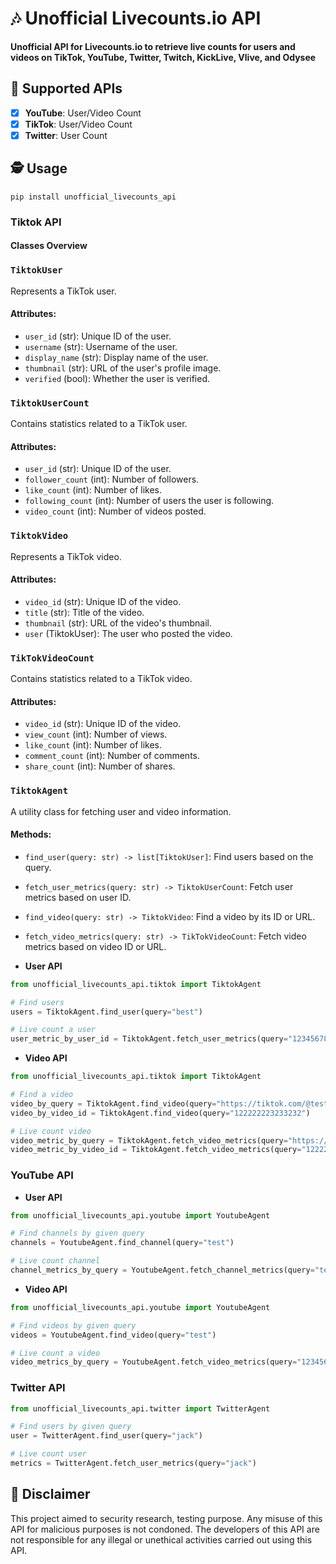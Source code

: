 # 🎶 Unofficial Livecounts.io API

**Unofficial API for Livecounts.io to retrieve live counts for users and videos on TikTok, YouTube, Twitter, Twitch, KickLive, Vlive, and Odysee**

## 📝 Supported APIs

- [x] **YouTube**: User/Video Count
- [x] **TikTok**: User/Video Count
- [x] **Twitter**: User Count

## 🕵️ Usage

```shell
pip install unofficial_livecounts_api
```

### Tiktok API

#### Classes Overview

### `TiktokUser`
Represents a TikTok user.

#### Attributes:
- `user_id` (str): Unique ID of the user.
- `username` (str): Username of the user.
- `display_name` (str): Display name of the user.
- `thumbnail` (str): URL of the user's profile image.
- `verified` (bool): Whether the user is verified.

### `TiktokUserCount`
Contains statistics related to a TikTok user.

#### Attributes:
- `user_id` (str): Unique ID of the user.
- `follower_count` (int): Number of followers.
- `like_count` (int): Number of likes.
- `following_count` (int): Number of users the user is following.
- `video_count` (int): Number of videos posted.

### `TiktokVideo`
Represents a TikTok video.

#### Attributes:
- `video_id` (str): Unique ID of the video.
- `title` (str): Title of the video.
- `thumbnail` (str): URL of the video's thumbnail.
- `user` (TiktokUser): The user who posted the video.

### `TikTokVideoCount`
Contains statistics related to a TikTok video.

#### Attributes:
- `video_id` (str): Unique ID of the video.
- `view_count` (int): Number of views.
- `like_count` (int): Number of likes.
- `comment_count` (int): Number of comments.
- `share_count` (int): Number of shares.

### `TiktokAgent`
A utility class for fetching user and video information.

#### Methods:
- `find_user(query: str) -> list[TiktokUser]`: Find users based on the query.
- `fetch_user_metrics(query: str) -> TiktokUserCount`: Fetch user metrics based on user ID.
- `find_video(query: str) -> TiktokVideo`: Find a video by its ID or URL.
- `fetch_video_metrics(query: str) -> TikTokVideoCount`: Fetch video metrics based on video ID or URL.

- **User API**

```python
from unofficial_livecounts_api.tiktok import TiktokAgent

# Find users
users = TiktokAgent.find_user(query="best")

# Live count a user
user_metric_by_user_id = TiktokAgent.fetch_user_metrics(query="123456789")
```

- **Video API**

```python
from unofficial_livecounts_api.tiktok import TiktokAgent

# Find a video
video_by_query = TiktokAgent.find_video(query="https://tiktok.com/@test/video/122222223233232?test1=value1")
video_by_video_id = TiktokAgent.find_video(query="122222223233232")

# Live count video
video_metric_by_query = TiktokAgent.fetch_video_metrics(query="https://tiktok.com/@test/video/122222223233232?test1=value1")
video_metric_by_video_id = TiktokAgent.fetch_video_metrics(query="122222223233232")
```

### YouTube API

- **User API**

```python
from unofficial_livecounts_api.youtube import YoutubeAgent

# Find channels by given query
channels = YoutubeAgent.find_channel(query="test")

# Live count channel
channel_metrics_by_query = YoutubeAgent.fetch_channel_metrics(query="test")

```

- **Video API**

```python
from unofficial_livecounts_api.youtube import YoutubeAgent

# Find videos by given query
videos = YoutubeAgent.find_video(query="test")

# Live count a video
video_metrics_by_query = YoutubeAgent.fetch_video_metrics(query="123456789")
```

### Twitter API

```python
from unofficial_livecounts_api.twitter import TwitterAgent

# Find users by given query
user = TwitterAgent.find_user(query="jack")

# Live count user
metrics = TwitterAgent.fetch_user_metrics(query="jack")
```

## 📛 Disclaimer

This project aimed to security research, testing purpose. Any misuse of this API for malicious purposes is not condoned.
The developers of this API are not responsible for any illegal or unethical activities carried out using this API.
